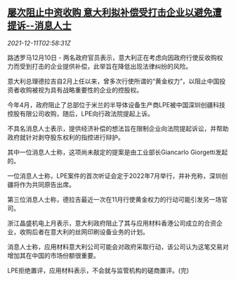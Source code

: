 <!--1639193463000-->
[屡次阻止中资收购 意大利拟补偿受打击企业以避免遭提诉--消息人士](https://cn.reuters.com/article/italy-china-acquisition-compensation-121-idCNKBS2IQ02Z)
------

<div><i>2021-12-11T02:58:31Z</i></div><p>路透罗马12月10日 - 两名政府官员表示，意大利正在考虑向因政府行使反收购权力而受到打击的企业提供补偿，此举旨在降低出现法律纠纷的风险。</p><p>意大利总理德拉吉自2月上任以来，曾多次行使所谓的“黄金权力”，以阻止中国投资者收购被视为具有战略重要性的企业的控股权。</p><p>今年4月，政府阻止了总部位于米兰的半导体设备生产商LPE被中国深圳创疆科技控股有限公司收购，随后，LPE向行政法院提起上诉。</p><p>不具名消息人士表示，提供经济补偿的想法旨在限制企业向法院提起诉讼，并帮助政府就针对剥夺股东权利的指控进行辩护。</p><p>其中一位消息人士称，这项尚未敲定的提案是由工业部长Giancarlo Giorgetti发起的。</p><p>一位消息人士称，LPE案件的首次听证会定于2022年7月举行，并补充称，深圳创疆将作为共同原告出席。</p><p>第三位消息人士称，德拉吉最近一次在11月行使黄金权力的行动可能引发另一场官司。</p><p>浙江晶盛机电上月表示，意大利政府阻止了其与应用材料香港公司成立的合资企业，收购后者在意大利的丝网印刷设备业务的计划。</p><p>消息人士称，应用材料意大利公司可能会对政府采取行动，该公司认为这笔交易对增加其在中国的市场份额很重要。</p><p>LPE拒绝置评，应用材料表示，不会就与监管机构的磋商置评。(完)</p>
